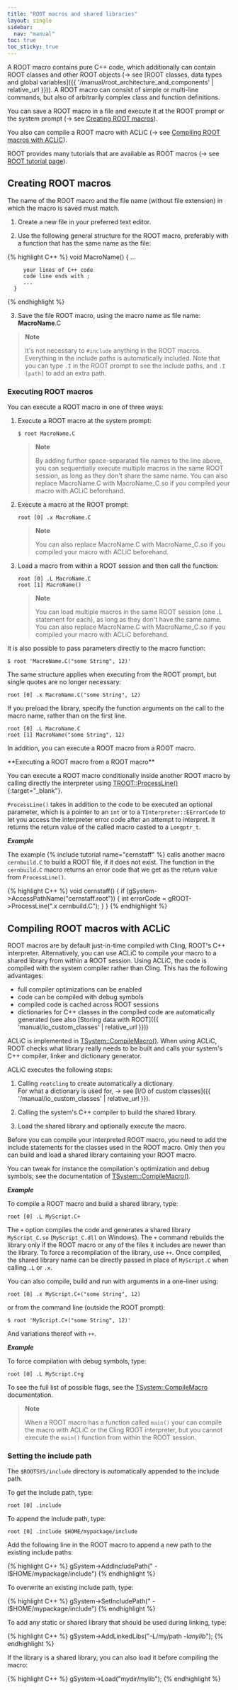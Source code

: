```yaml
---
title: "ROOT macros and shared libraries"
layout: single
sidebar:
  nav: "manual"
toc: true
toc_sticky: true
---
```



A ROOT macro contains pure C++ code, which additionally can contain ROOT classes and other
ROOT objects (→ see [ROOT classes, data types and global variables]({{ '/manual/root_architecture_and_components' | relative_url }})). A ROOT macro can consist of simple or multi-line commands, but also of arbitrarily complex class and function definitions.

You can save a ROOT macro in a file and execute it at the ROOT prompt or the system prompt (→ see [Creating ROOT macros](#creating-root-macros)).

You also can compile a ROOT macro with ACLiC (→ see [Compiling ROOT macros with ACLiC](#compiling-root-macros-with-aclic)).

ROOT provides many tutorials that are available as ROOT macros (→ see [ROOT tutorial page](https://root.cern/doc/master/group__Tutorials.html)).


## Creating ROOT macros

The name of the ROOT macro and the file name (without file extension) in which the macro is saved must match.

1. Create a new file in your preferred text editor.

2. Use the following general structure for the ROOT macro, preferably with a function that has the same name as the file:

{% highlight C++ %}
      void MacroName() {
         ...

         your lines of C++ code
         code line ends with ;
         ...
      }
{% endhighlight %}

3. Save the file ROOT macro, using the macro name as file name: **MacroName**.C

> **Note**
>
> It's not necessary to `#include` anything in the ROOT macros.
> Everything in the include paths is automatically included.
> Note that you can type `.I` in the ROOT prompt to see the include paths, and `.I [path]` to add an extra path.

### Executing ROOT macros

You can execute a ROOT macro in one of three ways:


1. Execute a ROOT macro at the system prompt:

   ```
   $ root MacroName.C
   ```
   
   > **Note**
   >
   > By adding further space-separated file names to the line above, you can sequentially execute multiple
   > macros in the same ROOT session, as long as they don't share the same name.
   > You can also replace MacroName.C with MacroName_C.so if you compiled your macro with ACLiC beforehand.

2. Execute a macro at the ROOT prompt:

   ```
   root [0] .x MacroName.C
   ```

   > **Note**
   >
   > You can also replace MacroName.C with MacroName_C.so if you compiled your macro with ACLiC beforehand.

3. Load a macro from within a ROOT session and then call the function:

   ```
   root [0] .L MacroName.C
   root [1] MacroName()
   ```

   > **Note**
   >
   > You can load multiple macros in the same ROOT session (one .L statement for each),
   > as long as they don't have the same name.
   > You can also replace MacroName.C with MacroName_C.so if you compiled your macro with ACLiC beforehand.

It is also possible to pass parameters directly to the macro function:
```
$ root 'MacroName.C("some String", 12)'
```

The same structure applies when executing from the ROOT prompt, but single quotes are no longer necessary:
```
root [0] .x MacroName.C("some String", 12)
```
If you preload the library, specify the function arguments on the call to the macro name,
rather than on the first line.

```
root [0] .L MacroName.C
root [1] MacroName("some String", 12)
```

In addition, you can execute a ROOT macro from a ROOT macro.

<p><a name="executing-a-ROOT-macro-from-a ROOT-macro"></a></p>
**Executing a ROOT macro from a ROOT macro**

You can execute a ROOT macro conditionally inside another ROOT macro by calling directly the interpreter using
[TROOT::ProcessLine()](https://root.cern/doc/master/classTROOT.html#a32fc66033a13d1415e0ad523994dd0e5){:target="_blank"}.

`ProcessLine()` takes in addition to the code to be executed an optional parameter, which is a pointer to an `int` or to a
`TInterpreter::EErrorCode` to let you access the interpreter error code after an attempt to interpret.
It returns the return value of the called macro casted to a `Longptr_t`.

_**Example**_

The example {% include tutorial name="cernstaff" %} calls another macro `cernbuild.C` to build a ROOT file, if it does not exist.
The function in the `cernbuild.C` macro returns an error code that we get as the return value from `ProcessLine()`.

{% highlight C++ %}
   void cernstaff() {
      if (gSystem->AccessPathName("cernstaff.root")) {
         int errorCode = gROOT->ProcessLine(".x cernbuild.C");
      }
   }
{% endhighlight %}


## Compiling ROOT macros with ACLiC

ROOT macros are by default just-in-time compiled with Cling, ROOT's C++ interpreter. Alternatively, you can use ACLiC to compile your macro to a shared library from within a ROOT session. Using ACLiC, the code is compiled with the system compiler rather than Cling. This has the following advantages:

- full compiler optimizations can be enabled
- code can be compiled with debug symbols
- compiled code is cached across ROOT sessions
- dictionaries for C++ classes in the compiled code are automatically generated (see also [Storing data with ROOT]({{ 'manual/io_custom_classes' | relative_url }}))

ACLiC is implemented in [TSystem::CompileMacro()](https://root.cern/doc/master/classTSystem.html#ac557d8f24d067a9b89d2b8fb261d7e18). When using ACLiC, ROOT checks what library really needs to be built and calls your system's C++ compiler, linker and dictionary generator.

ACLiC executes the following steps:

1. Calling `rootcling` to create automatically a dictionary.
<br/>For what a dictionary is used for, → see [I/O of custom classes]({{ '/manual/io_custom_classes' | relative_url }}).

2. Calling the system's C++ compiler to build the shared library.

3. Load the shared library and optionally execute the macro.

Before you can compile your interpreted ROOT macro, you need to add the include statements for
the classes used in the ROOT macro. Only then you can build and load a shared library containing your ROOT macro.

You can tweak for instance the compilation's optimization and debug symbols; see the documentation of [TSystem::CompileMacro()](https://root.cern/doc/master/classTSystem.html#ac557d8f24d067a9b89d2b8fb261d7e18).

_**Example**_

To compile a ROOT macro and build a shared library, type:

```
root [0] .L MyScript.C+
```

The `+` option compiles the code and generates a shared library `MyScript_C.so` (`MyScript_C.dll` on Windows).
The `+` command rebuilds the library only if the ROOT macro or any of the files it includes
are newer than the library. To force a recompilation of the library, use `++`.
Once compiled, the shared library name can be directly passed in place of `MyScript.C` when calling `.L` or `.x`.

You can also compile, build and run with arguments in a one-liner using:

```
root [0] .x MyScript.C+("some String", 12)
```
or from the command line (outside the ROOT prompt):
```
$ root 'MyScript.C+("some String", 12)'
```
And variations thereof with `++`. 


_**Example**_

To force compilation with debug symbols, type:

```
root [0] .L MyScript.C+g
```

To see the full list of possible flags, see the [TSystem::CompileMacro](https://root.cern/doc/master/classTSystem.html#ac557d8f24d067a9b89d2b8fb261d7e18) documentation.

> **Note**
>
> When a ROOT macro has a function called `main()` your can compile the macro with ACLiC or the Cling ROOT interpreter, but you cannot execute the `main()` function from within the ROOT session.

### Setting the include path

The `$ROOTSYS/include` directory is automatically appended to the include path.

To get the include path, type:

```
root [0] .include
```

To append the include path, type:

```
root [0] .include $HOME/mypackage/include
```

Add the following line in the ROOT macro to append a new path to the existing include paths:

{% highlight C++ %}
gSystem->AddIncludePath(" -I$HOME/mypackage/include")
{% endhighlight %}

To overwrite an existing include path, type:

{% highlight C++ %}
gSystem->SetIncludePath(" -I$HOME/mypackage/include")
{% endhighlight %}

To add any static or shared library that should be used during linking, type:

{% highlight C++ %}
gSystem->AddLinkedLibs("-L/my/path -l*anylib*");
{% endhighlight %}

If the library is a shared library, you can also load it before compiling the macro:

{% highlight C++ %}
gSystem->Load("mydir/mylib");
{% endhighlight %}
